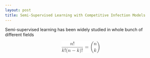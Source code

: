 ```yaml
---
layout: post
title: Semi-Supervised Learning with Competitive Infection Models
---
```

Semi-supervised learning has been widely studied in whole bunch of different fields

<p align="center"><img alt="$$&#10;\frac{n!}{k!(n-k)!} = {n \choose k}&#10;$$" src="svgs/32737e0a8d5a4cf32ba3ab1b74902ab7.png?invert_in_darkmode" align="middle" width="127.89183pt" height="39.30498pt"/></p>
